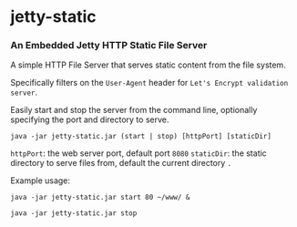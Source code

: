 # jetty-static
### An Embedded Jetty HTTP Static File Server

A simple HTTP File Server that serves static content from the file system.

Specifically filters on the `User-Agent` header for `Let's Encrypt validation server`.

Easily start and stop the server from the command line, optionally specifying the port and directory to serve.

    java -jar jetty-static.jar (start | stop) [httpPort] [staticDir]

  `httpPort`:   the web server port, default port `8080`
  `staticDir`:  the static directory to serve files from, default the current directory `.`

Example usage:

    java -jar jetty-static.jar start 80 ~/www/ &

    java -jar jetty-static.jar stop
